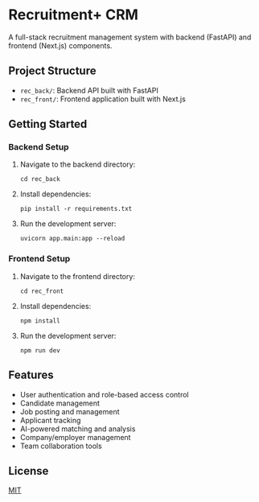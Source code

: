 # Recruitment+ CRM

A full-stack recruitment management system with backend (FastAPI) and frontend (Next.js) components.

## Project Structure

- `rec_back/`: Backend API built with FastAPI
- `rec_front/`: Frontend application built with Next.js

## Getting Started

### Backend Setup

1. Navigate to the backend directory:
   ```
   cd rec_back
   ```

2. Install dependencies:
   ```
   pip install -r requirements.txt
   ```

3. Run the development server:
   ```
   uvicorn app.main:app --reload
   ```

### Frontend Setup

1. Navigate to the frontend directory:
   ```
   cd rec_front
   ```

2. Install dependencies:
   ```
   npm install
   ```

3. Run the development server:
   ```
   npm run dev
   ```

## Features

- User authentication and role-based access control
- Candidate management
- Job posting and management
- Applicant tracking
- AI-powered matching and analysis
- Company/employer management
- Team collaboration tools

## License

[MIT](LICENSE)